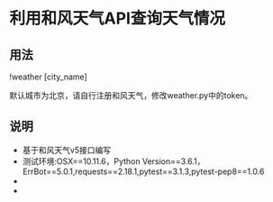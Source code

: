 
# 利用和风天气API查询天气情况




## 用法

!weather [city_name]


默认城市为北京，请自行注册和风天气，修改weather.py中的token。

## 说明

- 基于和风天气v5接口编写
- 测试环境:OSX==10.11.6，Python Version==3.6.1，ErrBot==5.0.1,requests==2.18.1,pytest==3.1.3,pytest-pep8==1.0.6
- 
-
